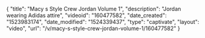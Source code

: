 {
    "title": "Macy s Style Crew Jordan Volume 1",
    "description": "Jordan wearing Adidas attire",
    "videoid": "160477582",
    "date_created": "1523983174",
    "date_modified": "1524339437",
    "type": "captivate",
    "layout": "video",
    "url": "\/v\/macy-s-style-crew-jordan-volume-1\/160477582"
}
